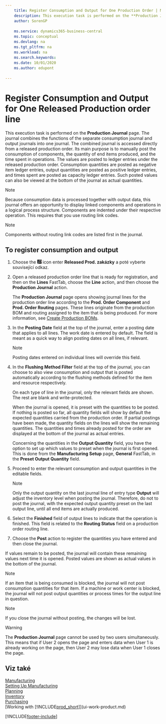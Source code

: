 ```yaml
---
    title: Register Consumption and Output for One Production Order | Microsoft Docs
    description: This execution task is performed on the **Production Journal** page. The journal combines the functions of the separate consumption journal and output journals into one journal. The combined journal is accessed directly from a released production order. Its main purpose is to manually post the consumption of components, the quantity of end items produced, and the time spent in operations.
    author: SorenGP

    ms.service: dynamics365-business-central
    ms.topic: conceptual
    ms.devlang: na
    ms.tgt_pltfrm: na
    ms.workload: na
    ms.search.keywords:
    ms.date: 10/01/2020
    ms.author: edupont

---
```

# Register Consumption and Output for One Released Production order line
This execution task is performed on the **Production Journal** page. The journal combines the functions of the separate consumption journal and output journals into one journal. The combined journal is accessed directly from a released production order. Its main purpose is to manually post the consumption of components, the quantity of end items produced, and the time spent in operations. The values are posted to ledger entries under the released production order. Consumption quantities are posted as negative item ledger entries, output quantities are posted as positive ledger entries, and times spent are posted as capacity ledger entries. Such posted values can also be viewed at the bottom of the journal as actual quantities.

> [!NOTE]  
> Because consumption data is processed together with output data, this journal offers an opportunity to display linked components and operations in a logical process structure. Components are indented under their respective operation. This requires that you use routing link codes.

> [!NOTE]  
> Components without routing link codes are listed first in the journal.

## To register consumption and output
1. Choose the ![Lightbulb that opens the Tell Me feature](media/ui-search/search_small.png "Tell me what you want to do") icon enter **Released Prod. zakázky** a poté vyberte související odkaz.
2. Open a released production order line that is ready for registration, and then on the **Lines** FastTab, choose the **Line** action, and then choose the **Production Journal** action.

   The **Production Journal** page opens showing journal lines for the production order line according to the **Prod. Order Component** and **Prod. Order Routing** pages. These lines originate from the production BOM and routing assigned to the item that is being produced. For more information, see [Create Production BOMs](production-how-to-create-routings.md).

3. In the **Posting Date** field at the top of the journal, enter a posting date that applies to all lines. The work date is entered by default. The field is meant as a quick way to align posting dates on all lines, if relevant.

   > [!NOTE]  
   > Posting dates entered on individual lines will override this field.

4. In the **Flushing Method Filter** field at the top of the journal, you can choose to also view consumption and output that is posted automatically according to the flushing methods defined for the item and resource respectively.

   On each type of line in the journal, only the relevant fields are shown. The rest are blank and write-protected.

   When the journal is opened, it is preset with the quantities to be posted. If nothing is posted so far, all quantity fields will show by default the expected quantities carried from the production order. If partial postings have been made, the quantity fields on the lines will show the remaining quantities. The quantities and times already posted for the order are displayed at the bottom of the journal as actual entries.

   Concerning the quantities in the **Output Quantity** field, you have the option to set up which values to preset when the journal is first opened. This is done from the **Manufacturing Setup** page, **General** FastTab, in the **Preset Output Quantity** field.

5. Proceed to enter the relevant consumption and output quantities in the editable fields.

   > [!NOTE]  
   > Only the output quantity on the last journal line of entry type **Output** will adjust the inventory level when posting the journal. Therefore, do not to post the journal, with the expected output quantity preset on the last output line, until all end items are actually produced.

6. Select the **Finished** field of output lines to indicate that the operation is finished. This field is related to the **Routing Status** field on a production order routing line.
7. Choose the **Post** action to register the quantities you have entered and then close the journal.

If values remain to be posted, the journal will contain these remaining values next time it is opened. Posted values are shown as actual values in the bottom of the journal.

> [!NOTE]  
> If an item that is being consumed is blocked, the journal will not post consumption quantities for that item. If a machine or work center is blocked, the journal will not post output quantities or process times for the output line in question.

> [!NOTE]  
> If you close the journal without posting, the changes will be lost.

> [!WARNING]  
> The **Production Journal** page cannot be used by two users simultaneously. This means that if User 2 opens the page and enters data when User 1 is already working on the page, then User 2 may lose data when User 1 closes the page.

## Viz také
[Manufacturing](production-manage-manufacturing.md)    
[Setting Up Manufacturing](production-configure-production-processes.md)  
[Planning](production-planning.md)      
[Inventory](inventory-manage-inventory.md)  
[Purchasing](purchasing-manage-purchasing.md)  
[Working with [!INCLUDE[prod_short](includes/prod_short.md)]](ui-work-product.md)


[!INCLUDE[footer-include](includes/footer-banner.md)]